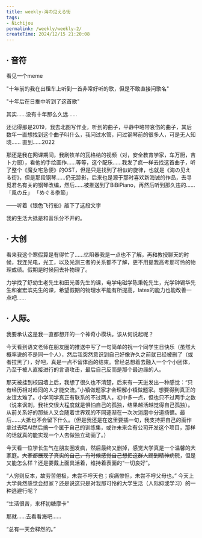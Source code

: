 ```yaml
---
title: weekly-海の见える街
tags: 
- Nichijou
permalink: /weekly/weekly-2/
createTime: 2024/12/15 21:20:08
---
```


## · 音符

看见一个meme

"十年前的我在出租车上听到一首非常好听的歌，但是不敢直接问歌名"

"十年后在日推中听到了这首歌"

其实......没有十年那么久远......

还记得那是2019，我去北图写作业，听到的曲子，平静中略带哀伤的曲子，其后数年一直想找到这个曲子叫什么，我问过水管，问过钢琴前的很多人，可是无人知晓......
直到......2022

那还是我在网课期间，我刷牧羊的瓦格纳的视频（对，安全教育学家，车万厨，吉卜力厨），看他的手绘画作......等等，这个配乐......我发了疯一样去找这首曲子，听了整个《魔女宅急便》的OST，但是只是找到了相似的旋律，也就是《海の见える街》，但是那段钢琴......仍无踪影，后来也是源于那时喜欢新海诚的作品，去寻觅君名有关的钢琴改编，然后......被推送到了BiBiPiano，再然后听到那久违的......「風の丘」 「めぐる季節」

——听着《银色飞行船》敲下了这段文字

我的生活大抵是和音乐分不开的。

## · 大创

看来我这个寒假算是有得忙了......忆阻器我是一点也不了解，再和教授聊天的时候，我连光电，光工，以及光测三者的关系都不了解，更不用提我高考那可怜的物理成绩。假期是时候回去补物理了。

力学找了舒幼生老先生和田光善先生的课，电学电磁学陈秉乾先生，光学钟锡华先生和崔宏滨先生的课，希望假期的物理水平能有所提高，latex的能力也能改善一点吧......

## · 人际。

我要承认这是我一直都想开的一个神奇小模块。该从何说起呢？

今天看到语文老师在朋友圈的推送中写了一句简单的祝一个同学生日快乐（虽然大概率说的不是同一个人），然后我突然意识到自己好像许久之前就已经被删了（或者拉黑了），好吧，真是一点不留体面的结束。曾经总想着去融入一个个小团体，乃至于被人直接进行的言语攻击，最后自己反而是那个最边缘的人。

那天被挂到校园墙上后，我想了很久也不清楚，后来有一天迸发出一种感觉：“只有经历相对趋同的人才能交流。”小镇做题家才会理解小镇做题家。想要得到真正的友谊太难了。小学同学真正有联系的不过两人，初中多一点，但也只不过两手之数（说来讽刺，我社交很大程度就是惧怕自己的孤独，结果越活越觉得自己孤独）。从前关系好的那些人又会随着世界观的不同逐渐在一次次消磨中分道扬镳。最后......大抵也不会留下什么。（但是我还是在这里要插一句，我支持把自己的画作拿过去喂AI然后搞一个属于自己的训练集，或许未来会有公司开发这个项目，那样的话就真的能实现一个人去做独立动画了。）

今天看一位学长生气在朋友圈发疯，然后最终又删掉，感觉大学真是一个温馨的大家庭。~~大家都展现了真实的自己，有时候感觉自己想把这群人踢到精神病院~~，但是又能怎么样？还是要戴上面具活着，维持着表面的“一切良好”。

“人穷则反本，故劳苦倦极，未尝不呼天也；疾痛惨怛，未尝不呼父母也。” 今天上大学竟然感觉会想家？还是说这只是对我那可怜的大学生活（人际抑或学习）的一种逃避行呢？

“生活很苦，来杯初糖摩卡”

那就......去看看海吧......

“总有一天会释然的。”